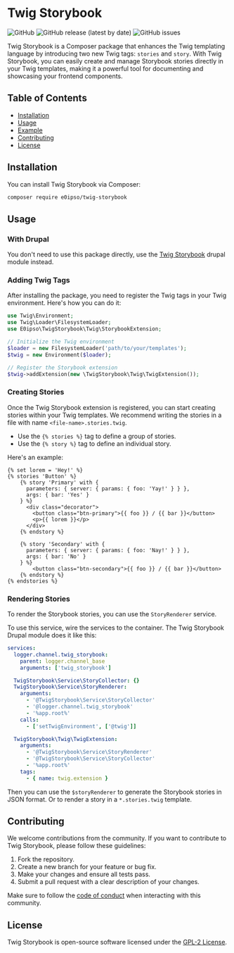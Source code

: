 # Twig Storybook

![GitHub](https://img.shields.io/github/license/e0ipso/twig-storybook)
![GitHub release (latest by date)](https://img.shields.io/github/v/release/e0ipso/twig-storybook)
![GitHub issues](https://img.shields.io/github/issues-raw/e0ipso/twig-storybook)

Twig Storybook is a Composer package that enhances the Twig templating language by introducing two new Twig tags: `stories` and `story`. With Twig Storybook, you can easily create and manage Storybook stories directly in your Twig templates, making it a powerful tool for documenting and showcasing your frontend components.

## Table of Contents

- [Installation](#installation)
- [Usage](#usage)
- [Example](#example)
- [Contributing](#contributing)
- [License](#license)

## Installation

You can install Twig Storybook via Composer:

```bash
composer require e0ipso/twig-storybook
```

## Usage

### With Drupal
You don't need to use this package directly, use the [Twig Storybook](https://www.drupal.org/project/twig_storybook)
drupal module instead.

### Adding Twig Tags

After installing the package, you need to register the Twig tags in your Twig environment. Here's how you can do it:

```php
use Twig\Environment;
use Twig\Loader\FilesystemLoader;
use E0ipso\TwigStorybook\Twig\StorybookExtension;

// Initialize the Twig environment
$loader = new FilesystemLoader('path/to/your/templates');
$twig = new Environment($loader);

// Register the Storybook extension
$twig->addExtension(new \TwigStorybook\Twig\TwigExtension());
```

### Creating Stories

Once the Twig Storybook extension is registered, you can start creating stories within your Twig templates. We recommend
writing the stories in a file with name `<file-name>.stories.twig`.

- Use the `{% stories %}` tag to define a group of stories.
- Use the `{% story %}` tag to define an individual story.

Here's an example:

```twig
{% set lorem = 'Hey!' %}
{% stories 'Button' %}
    {% story 'Primary' with {
      parameters: { server: { params: { foo: 'Yay!' } } },
      args: { bar: 'Yes' }
    } %}
      <div class="decorator">
        <button class="btn-primary">{{ foo }} / {{ bar }}</button>
        <p>{{ lorem }}</p>
      </div>
    {% endstory %}

    {% story 'Secondary' with {
      parameters: { server: { params: { foo: 'Nay!' } } },
      args: { bar: 'No' }
    } %}
        <button class="btn-secondary">{{ foo }} / {{ bar }}</button>
    {% endstory %}
{% endstories %}
```

### Rendering Stories

To render the Storybook stories, you can use the `StoryRenderer` service.

To use this service, wire the services to the container. The Twig Storybook Drupal module does it like this:

```yaml
services:
  logger.channel.twig_storybook:
    parent: logger.channel_base
    arguments: ['twig_storybook']

  TwigStorybook\Service\StoryCollector: {}
  TwigStorybook\Service\StoryRenderer:
    arguments:
      - '@TwigStorybook\Service\StoryCollector'
      - '@logger.channel.twig_storybook'
      - '%app.root%'
    calls:
      - ['setTwigEnvironment', ['@twig']]

  TwigStorybook\Twig\TwigExtension:
    arguments:
      - '@TwigStorybook\Service\StoryRenderer'
      - '@TwigStorybook\Service\StoryCollector'
      - '%app.root%'
    tags:
      - { name: twig.extension }
```

Then you can use the `$storyRenderer` to generate the Storybook stories in JSON format. Or to render a story in a
`*.stories.twig` template.

## Contributing

We welcome contributions from the community. If you want to contribute to Twig Storybook, please follow these guidelines:

1. Fork the repository.
2. Create a new branch for your feature or bug fix.
3. Make your changes and ensure all tests pass.
4. Submit a pull request with a clear description of your changes.

Make sure to follow the [code of conduct](CODE_OF_CONDUCT.md) when interacting with this community.
## License

Twig Storybook is open-source software licensed under the [GPL-2 License](LICENSE).
